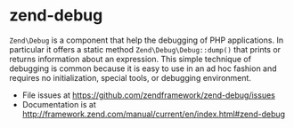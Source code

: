 # zend-debug

`Zend\Debug` is a component that help the debugging of PHP applications. In
particular it offers a static method `Zend\Debug\Debug::dump()` that prints or
returns information about an expression. This simple technique of debugging is
common because it is easy to use in an ad hoc fashion and requires no
initialization, special tools, or debugging environment.


- File issues at https://github.com/zendframework/zend-debug/issues
- Documentation is at http://framework.zend.com/manual/current/en/index.html#zend-debug
